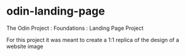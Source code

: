 # odin-landing-page
The Odin Project : Foundations : Landing Page Project

For this project it was meant to create a 1:1 replica of the design of a website image
